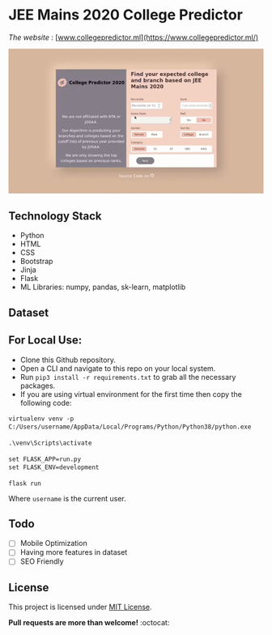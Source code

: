 # JEE Mains 2020 College Predictor
*The website* : [www.collegepredictor.ml](https://www.collegepredictor.ml/)

![Web Demo](data/demo.gif)

## Technology Stack
- Python
- HTML
- CSS
- Bootstrap
- Jinja
- Flask
- ML Libraries: numpy, pandas, sk-learn, matplotlib

## Dataset


## For Local Use:
- Clone this Github repository.
- Open a CLI and navigate to this repo on your local system.
- Run `pip3 install -r requirements.txt` to grab all the necessary packages.
- If you are using virtual environment for the first time then copy the following code:

```
virtualenv venv -p C:/Users/username/AppData/Local/Programs/Python/Python38/python.exe

.\venv\Scripts\activate

set FLASK_APP=run.py
set FLASK_ENV=development

flask run
```
Where `username` is the current user.

## Todo
- [ ] Mobile Optimization
- [ ] Having more features in dataset
- [ ] SEO Friendly

## License
This project is licensed under [MIT License](LICENSE).

**Pull requests are more than welcome!** :octocat:
